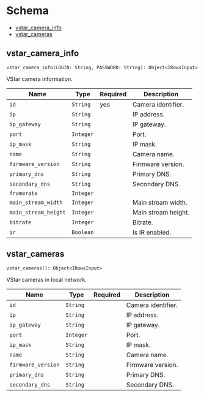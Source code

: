 # Schema

- [vstar_camera_info](#vstar_camera_info)
- [vstar_cameras](#vstar_cameras)

## **vstar_camera_info**

```
vstar_camera_info(LOGIN: String, PASSWORD: String): Object<IRowsInput>
```

VStar camera information.

| Name | Type | Required | Description |
| --- | --- | --- | --- |
| `id` | `String` | yes | Camera identifier. |
| `ip` | `String` |  | IP address. |
| `ip_gateway` | `String` |  | IP gateway. |
| `port` | `Integer` |  | Port. |
| `ip_mask` | `String` |  | IP mask. |
| `name` | `String` |  | Camera name. |
| `firmware_version` | `String` |  | Firmware version. |
| `primary_dns` | `String` |  | Primary DNS. |
| `secondary_dns` | `String` |  | Secondary DNS. |
| `framerate` | `Integer` |  |  |
| `main_stream_width` | `Integer` |  | Main stream width. |
| `main_stream_height` | `Integer` |  | Main stream height. |
| `bitrate` | `Integer` |  | Bitrate. |
| `ir` | `Boolean` |  | Is IR enabled. |

## **vstar_cameras**

```
vstar_cameras(): Object<IRowsInput>
```

VStar cameras in local network.

| Name | Type | Required | Description |
| --- | --- | --- | --- |
| `id` | `String` |  | Camera identifier. |
| `ip` | `String` |  | IP address. |
| `ip_gateway` | `String` |  | IP gateway. |
| `port` | `Integer` |  | Port. |
| `ip_mask` | `String` |  | IP mask. |
| `name` | `String` |  | Camera name. |
| `firmware_version` | `String` |  | Firmware version. |
| `primary_dns` | `String` |  | Primary DNS. |
| `secondary_dns` | `String` |  | Secondary DNS. |
